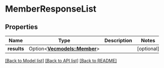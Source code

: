 # MemberResponseList

## Properties

Name | Type | Description | Notes
------------ | ------------- | ------------- | -------------
**results** | Option<[**Vec<models::Member>**](Member.md)> |  | [optional]

[[Back to Model list]](../README.md#documentation-for-models) [[Back to API list]](../README.md#documentation-for-api-endpoints) [[Back to README]](../README.md)


